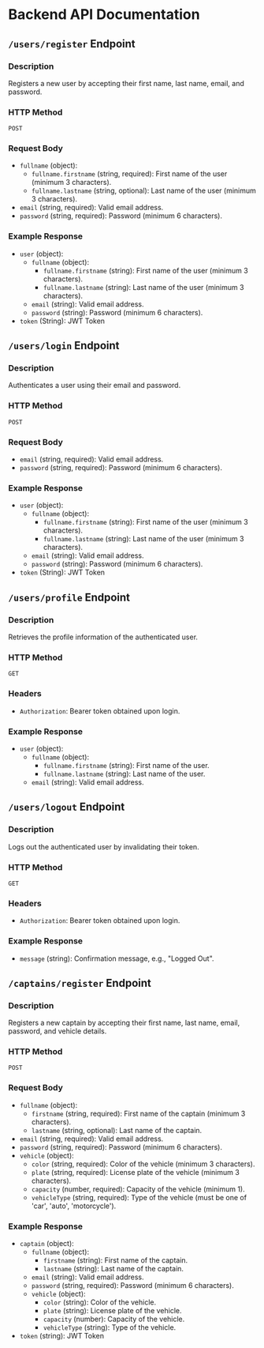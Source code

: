 # Backend API Documentation

## `/users/register` Endpoint

### Description

Registers a new user by accepting their first name, last name, email, and password.

### HTTP Method

`POST`

### Request Body

- `fullname` (object):
    - `fullname.firstname` (string, required): First name of the user (minimum 3 characters).
    - `fullname.lastname` (string, optional): Last name of the user (minimum 3 characters).
- `email` (string, required): Valid email address.
- `password` (string, required): Password (minimum 6 characters).

### Example Response

- `user` (object):
  - `fullname` (object):
     - `fullname.firstname` (string): First name of the user (minimum 3 characters).
     - `fullname.lastname` (string): Last name of the user (minimum 3 characters).
  - `email` (string): Valid email address.
  - `password` (string): Password (minimum 6 characters).
- `token` (String): JWT Token

## `/users/login` Endpoint

### Description

Authenticates a user using their email and password.

### HTTP Method

`POST`

### Request Body

- `email` (string, required): Valid email address.
- `password` (string, required): Password (minimum 6 characters).

### Example Response

- `user` (object):
  - `fullname` (object):
     - `fullname.firstname` (string): First name of the user (minimum 3 characters).
     - `fullname.lastname` (string): Last name of the user (minimum 3 characters).
  - `email` (string): Valid email address.
  - `password` (string): Password (minimum 6 characters).
- `token` (String): JWT Token

## `/users/profile` Endpoint

### Description

Retrieves the profile information of the authenticated user.

### HTTP Method

`GET`

### Headers

- `Authorization`: Bearer token obtained upon login.

### Example Response

- `user` (object):
  - `fullname` (object):
     - `fullname.firstname` (string): First name of the user.
     - `fullname.lastname` (string): Last name of the user.
  - `email` (string): Valid email address.

## `/users/logout` Endpoint

### Description

Logs out the authenticated user by invalidating their token.

### HTTP Method

`GET`

### Headers

- `Authorization`: Bearer token obtained upon login.

### Example Response

- `message` (string): Confirmation message, e.g., "Logged Out".

## `/captains/register` Endpoint

### Description

Registers a new captain by accepting their first name, last name, email, password, and vehicle details.

### HTTP Method

`POST`

### Request Body

- `fullname` (object):
    - `firstname` (string, required): First name of the captain (minimum 3 characters).
    - `lastname` (string, optional): Last name of the captain.
- `email` (string, required): Valid email address.
- `password` (string, required): Password (minimum 6 characters).
- `vehicle` (object):
    - `color` (string, required): Color of the vehicle (minimum 3 characters).
    - `plate` (string, required): License plate of the vehicle (minimum 3 characters).
    - `capacity` (number, required): Capacity of the vehicle (minimum 1).
    - `vehicleType` (string, required): Type of the vehicle (must be one of 'car', 'auto', 'motorcycle').

### Example Response

- `captain` (object):
  - `fullname` (object):
     - `firstname` (string): First name of the captain.
     - `lastname` (string): Last name of the captain.
  - `email` (string): Valid email address.
  - `password` (string, required): Password (minimum 6 characters).
  - `vehicle` (object):
    - `color` (string): Color of the vehicle.
    - `plate` (string): License plate of the vehicle.
    - `capacity` (number): Capacity of the vehicle.
    - `vehicleType` (string): Type of the vehicle.
- `token` (string): JWT Token
